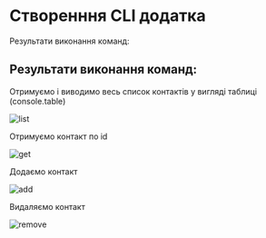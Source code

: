 # Створенння CLI додатка

Результати виконання команд:

## Результати виконання команд:

Отримуємо і виводимо весь список контактів у вигляді таблиці (console.table)

<img src = "https://i.ibb.co/CKPcvtv/goit-nodejs-hw-01-img01.png" alt = "list"/>

Отримуємо контакт по id

<img src="https://i.ibb.co/dKJX5dD/goit-nodejs-hw-01-img02.png" alt="get">

Додаємо контакт

<img src="https://i.ibb.co/W2vCbDP/goit-nodejs-hw-01-img03.png" alt="add">

Видаляємо контакт

<img src="https://i.ibb.co/wcxywqK/goit-nodejs-hw-01-img04.png" alt="remove">
